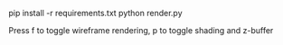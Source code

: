 pip install -r requirements.txt
python render.py

Press f to toggle wireframe rendering, p to toggle shading and z-buffer
